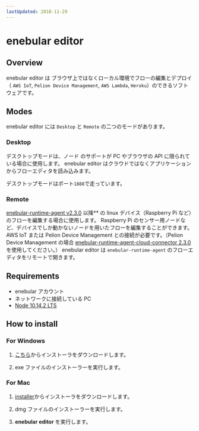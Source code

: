 ```yaml
---
lastUpdated: 2018-11-29
---
```


# enebular editor

## Overview

enebular editor は ブラウザ上ではなくローカル環境でフローの編集とデプロイ（ `AWS IoT`, `Pelion Device Management`, `AWS Lambda`, `Heroku`）のできるソフトウェアです。

## Modes

enebular editor には `Desktop` と `Remote` の二つのモードがあります。

### Desktop

デスクトップモードは、ノード のサポートが PC やブラウザの API に限られている場合に使用します。
enebular editor はクラウドではなくアプリケーションからフローエディタを読み込みます。

デスクトップモードはポート`1888`で走っています。

### Remote

[enebular-runtime-agent v2.3.0](https://github.com/enebular/enebular-runtime-agent/releases) 以降\*\* の linux デバイス（Raspberry Pi など）のフローを編集する場合に使用します。
Raspberry Pi のセンサー用ノードなど、デバイスでしか動かないノードを用いたフローを編集することができます。
AWS IoT または Pelion Device Management との接続が必要です。（Pelion Device Management の場合 [enebular-runtime-agent-cloud-connector 2.3.0](https://github.com/enebular/enebular-runtime-agent-mbed-cloud-connector/releases) を使用してください。）
enebular editor は `enebular-runtime-agent` のフローエディタをリモートで開きます。

## Requirements

- enebular アカウント
- ネットワークに接続している PC
- [Node 10.14.2 LTS](https://nodejs.org/en/)

## How to install

### For Windows

1. [こちら](https://s3-ap-northeast-1.amazonaws.com/enebular-editor/win/enebular+editor+Setup+0.9.0.exe)からインストーラをダウンロードします。

1. exe ファイルのインストーラーを実行します。

### For Mac

1. [installer](https://s3-ap-northeast-1.amazonaws.com/enebular-editor/mac/enebular+editor-0.9.0.dmg)からインストーラをダウンロードします。

1. dmg ファイルのインストーラーを実行します。

1. **enebular editor** を実行します。
